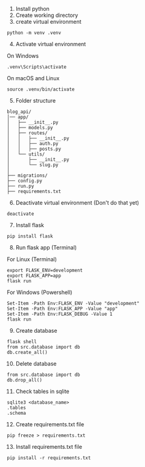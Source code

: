 <!-- Preview CTRL+SHIFT+V windows -->
<!-- Preview CMD+SHIFT+V MacOS -->

<!-- Open preview to the side CTRL+K then V windows-->
<!-- Open preview to the side CMD+K then V MacOS-->


1. Install python
2. Create working directory
3. create virtual environment
```
python -m venv .venv
```
4. Activate virtual environment

On Windows
```
.venv\Scripts\activate
```
On macOS and Linux
```
source .venv/bin/activate
```
5. Folder structure
```
blog_api/
│── app/
│   ├── __init__.py
│   ├── models.py
│   ├── routes/
│   │   ├── __init__.py
│   │   ├── auth.py
│   │   ├── posts.py
│   └── utils/
│       ├── __init__.py
│       └── slug.py
│
├── migrations/
├── config.py
├── run.py
├── requirements.txt

```

6. Deactivate virtual environment (Don't do that yet)
```
deactivate
```
7. Install flask
```
pip install flask
```
8. Run flask app (Terminal)

For Linux (Terminal)
```
export FLASK_ENV=development
export FLASK_APP=app
flask run
```

For Windows (Powershell)
```
Set-Item -Path Env:FLASK_ENV -Value "development"
Set-Item -Path Env:FLASK_APP -Value "app"
Set-Item -Path Env:FLASK_DEBUG -Value 1
flask run
```

9. Create database
```
flask shell
from src.database import db
db.create_all()
```

10. Delete database
```
from src.database import db
db.drop_all()
```

11. Check tables in sqlite
```
sqlite3 <database_name>
.tables
.schema
```
12. Create requirements.txt file
```
pip freeze > requirements.txt
```
13. Install requirements.txt file
```
pip install -r requirements.txt
```







